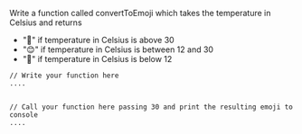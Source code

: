 Write a function called convertToEmoji which takes the temperature in Celsius
and returns
- "🥵" if temperature in Celsius is above 30
- "😊" if temperature in Celsius is between 12 and 30
- "🥶" if temperature in Celsius is below 12

```
// Write your function here
....


// Call your function here passing 30 and print the resulting emoji to console
....
```
